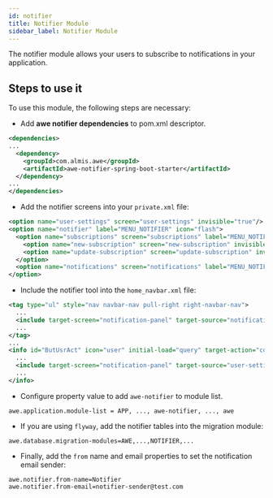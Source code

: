 ```yaml
---
id: notifier
title: Notifier Module
sidebar_label: Notifier Module
---
```


The notifier module allows your users to subscribe to notifications in your application.

## Steps to use it

To use this module, the following steps are necessary:

- Add **awe notifier dependencies** to pom.xml descriptor.

```xml
<dependencies>
...
  <dependency>
    <groupId>com.almis.awe</groupId>
    <artifactId>awe-notifier-spring-boot-starter</artifactId>
  </dependency>
...
</dependencies>
```

- Add the notifier screens into your `private.xml` file:

```xml
<option name="user-settings" screen="user-settings" invisible="true"/>
<option name="notifier" label="MENU_NOTIFIER" icon="flash">
  <option name="subscriptions" screen="subscriptions" label="MENU_NOTIFIER_SUBSCRIPTIONS" icon="ticket">
    <option name="new-subscription" screen="new-subscription" invisible="true" />
    <option name="update-subscription" screen="update-subscription" invisible="true" />
  </option>
  <option name="notifications" screen="notifications" label="MENU_NOTIFIER_NOTIFICATIONS" icon="bell" />
</option>
```

- Include the notifier tool into the `home_navbar.xml` file:

```xml
<tag type="ul" style="nav navbar-nav pull-right right-navbar-nav">
  ...
  <include target-screen="notification-panel" target-source="notification-panel"/>
  ...
</tag>
...
<info id="ButUsrAct" icon="user" initial-load="query" target-action="connectedUser">
  ...
  <include target-screen="notification-panel" target-source="user-settings"/>
  ...
</info>
```

- Configure property value to add `awe-notifier` to module list.

```properties
awe.application.module-list = APP, ..., awe-notifier, ..., awe
```

- If you are using `flyway`, add the notifier tables into the migration module:

```properties
awe.database.migration-modules=AWE,...,NOTIFIER,...
```

- Finally, add the `from` name and email properties to set the notification email sender:

```properties
awe.notifier.from-name=Notifier
awe.notifier.from-email=notifier-sender@test.com
```